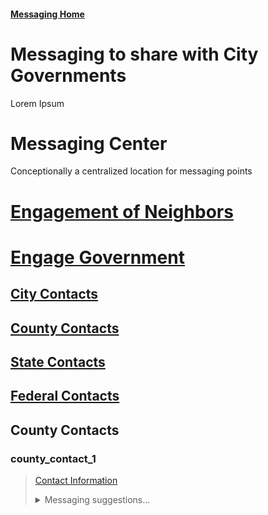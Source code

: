 #### [Messaging Home](/info/messaging/README.md) 


# Messaging to share with City Governments
Lorem Ipsum

# Messaging Center  

Conceptionally a centralized location for messaging points 

# [Engagement of Neighbors](/info/messaging/neighbors_.md)  

# [Engage Government](/info/messaging/info/government_0.md) 

## [City Contacts](/info/messaging/info/gov_msg-1_city.md)

## [County Contacts](/info/messaging/info/gov_msg-2_county.md) 

## [State Contacts](/info/messaging/info/gov_msg-3-state.md)  

## [Federal Contacts](/info/messaging/info/gov_msg-4-federal.md) 




## County Contacts 
### county_contact_1
> [Contact Information](/info/government/info/government_contacts.md#chris-reinersman-chair-)  
> 
> <details><Summary>Messaging suggestions...</Summary> 
> 
> asdfadsf: 
> * dfgs
> #### For Email or Contact Form
> 
> ``` 
> ...
> text
> ...
> ```
> </details> 